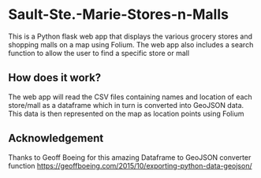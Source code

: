 # Sault-Ste.-Marie-Stores-n-Malls
This is a Python flask web app that displays the various grocery stores and shopping malls on a map using Folium. The web app also includes a search function to allow the user to find a specific store or mall 

## How does it work?
The web app will read the CSV files containing names and location of each store/mall as a dataframe which in turn is converted into GeoJSON data. This data is then represented on the map as location points using Folium

## Acknowledgement
Thanks to Geoff Boeing for this amazing Dataframe to GeoJSON converter function
https://geoffboeing.com/2015/10/exporting-python-data-geojson/
